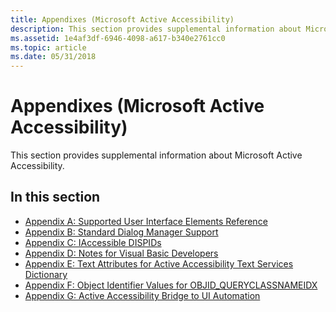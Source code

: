 ```yaml
---
title: Appendixes (Microsoft Active Accessibility)
description: This section provides supplemental information about Microsoft Active Accessibility.
ms.assetid: 1e4af3df-6946-4098-a617-b340e2761cc0
ms.topic: article
ms.date: 05/31/2018
---
```


# Appendixes (Microsoft Active Accessibility)

This section provides supplemental information about Microsoft Active Accessibility.

## In this section

-   [Appendix A: Supported User Interface Elements Reference](appendix-a--supported-user-interface-elements-reference.md)
-   [Appendix B: Standard Dialog Manager Support](appendix-b--standard-dialog-manager-support.md)
-   [Appendix C: IAccessible DISPIDs](appendix-c--iaccessible-dispids.md)
-   [Appendix D: Notes for Visual Basic Developers](appendix-d--notes-for-visual-basic-developers.md)
-   [Appendix E: Text Attributes for Active Accessibility Text Services Dictionary](appendix-e--text-attributes-for-active-accessibility-text-services-dictionary.md)
-   [Appendix F: Object Identifier Values for OBJID\_QUERYCLASSNAMEIDX](appendix-f--object-identifier-values-for-objid-queryclassnameidx.md)
-   [Appendix G: Active Accessibility Bridge to UI Automation](appendix-g--active-accessibility-bridge-to-ui-automation.md)

 

 




